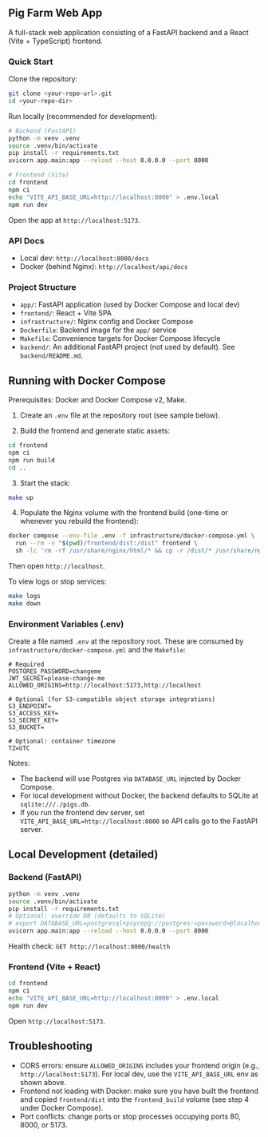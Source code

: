 ## Pig Farm Web App

A full-stack web application consisting of a FastAPI backend and a React (Vite + TypeScript) frontend.

### Quick Start

Clone the repository:

```bash
git clone <your-repo-url>.git
cd <your-repo-dir>
```

Run locally (recommended for development):

```bash
# Backend (FastAPI)
python -m venv .venv
source .venv/bin/activate
pip install -r requirements.txt
uvicorn app.main:app --reload --host 0.0.0.0 --port 8000

# Frontend (Vite)
cd frontend
npm ci
echo "VITE_API_BASE_URL=http://localhost:8000" > .env.local
npm run dev
```

Open the app at `http://localhost:5173`.

### API Docs

- Local dev: `http://localhost:8000/docs`
- Docker (behind Nginx): `http://localhost/api/docs`

### Project Structure

- `app/`: FastAPI application (used by Docker Compose and local dev)
- `frontend/`: React + Vite SPA
- `infrastructure/`: Nginx config and Docker Compose
- `Dockerfile`: Backend image for the `app/` service
- `Makefile`: Convenience targets for Docker Compose lifecycle
- `backend/`: An additional FastAPI project (not used by default). See `backend/README.md`.

## Running with Docker Compose

Prerequisites: Docker and Docker Compose v2, Make.

1) Create an `.env` file at the repository root (see sample below).

2) Build the frontend and generate static assets:

```bash
cd frontend
npm ci
npm run build
cd ..
```

3) Start the stack:

```bash
make up
```

4) Populate the Nginx volume with the frontend build (one-time or whenever you rebuild the frontend):

```bash
docker compose --env-file .env -f infrastructure/docker-compose.yml \
  run --rm -v "$(pwd)/frontend/dist:/dist" frontend \
  sh -lc 'rm -rf /usr/share/nginx/html/* && cp -r /dist/* /usr/share/nginx/html'
```

Then open `http://localhost`.

To view logs or stop services:

```bash
make logs
make down
```

### Environment Variables (.env)

Create a file named `.env` at the repository root. These are consumed by `infrastructure/docker-compose.yml` and the `Makefile`:

```env
# Required
POSTGRES_PASSWORD=changeme
JWT_SECRET=please-change-me
ALLOWED_ORIGINS=http://localhost:5173,http://localhost

# Optional (for S3-compatible object storage integrations)
S3_ENDPOINT=
S3_ACCESS_KEY=
S3_SECRET_KEY=
S3_BUCKET=

# Optional: container timezone
TZ=UTC
```

Notes:
- The backend will use Postgres via `DATABASE_URL` injected by Docker Compose.
- For local development without Docker, the backend defaults to SQLite at `sqlite:///./pigs.db`.
- If you run the frontend dev server, set `VITE_API_BASE_URL=http://localhost:8000` so API calls go to the FastAPI server.

## Local Development (detailed)

### Backend (FastAPI)

```bash
python -m venv .venv
source .venv/bin/activate
pip install -r requirements.txt
# Optional: override DB (defaults to SQLite)
# export DATABASE_URL=postgresql+psycopg://postgres:<password>@localhost:5432/pigs
uvicorn app.main:app --reload --host 0.0.0.0 --port 8000
```

Health check: `GET http://localhost:8000/health`

### Frontend (Vite + React)

```bash
cd frontend
npm ci
echo "VITE_API_BASE_URL=http://localhost:8000" > .env.local
npm run dev
```

Open `http://localhost:5173`.

## Troubleshooting

- CORS errors: ensure `ALLOWED_ORIGINS` includes your frontend origin (e.g., `http://localhost:5173`). For local dev, use the `VITE_API_BASE_URL` env as shown above.
- Frontend not loading with Docker: make sure you have built the frontend and copied `frontend/dist` into the `frontend_build` volume (see step 4 under Docker Compose).
- Port conflicts: change ports or stop processes occupying ports 80, 8000, or 5173.

